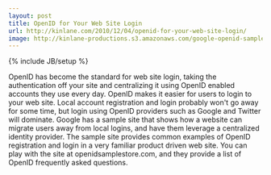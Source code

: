 ```yaml
---
layout: post
title: OpenID for Your Web Site Login
url: http://kinlane.com/2010/12/04/openid-for-your-web-site-login/
image: http://kinlane-productions.s3.amazonaws.com/google-openid-sample-site.jpg
---
```

{% include JB/setup %}
<p>
     OpenID has become the standard for web site login, taking the authentication off your site and centralizing it using OpenID enabled accounts they use every day. OpenID makes it easier for users to login to your web site. Local account registration and login probably won't go away for some time, but login using OpenID providers such as Google and Twitter will dominate. Google has a sample site that shows how a website can migrate users away from local logins, and have them leverage a centralized identity provider. The sample site provides common examples of OpenID registration and login in a very familiar product driven web site. You can play with the site at openidsamplestore.com, and they provide a list of OpenID frequently asked questions.
</p>